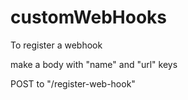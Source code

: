 # customWebHooks

To register a webhook 

make a body with "name" and "url" keys

POST to "/register-web-hook"


